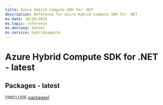 ```yaml
---
title: Azure Hybrid Compute SDK for .NET
description: Reference for Azure Hybrid Compute SDK for .NET
ms.date: 10/28/2024
ms.topic: reference
ms.devlang: dotnet
ms.service: hybridcompute
---
```

# Azure Hybrid Compute SDK for .NET - latest
## Packages - latest
[!INCLUDE [packages](hybrid-compute-index.md)]